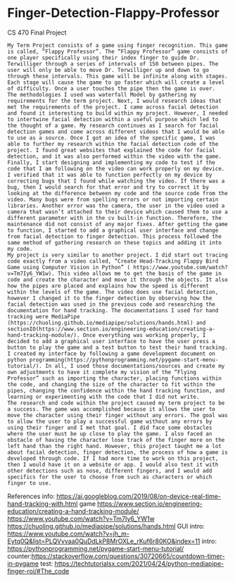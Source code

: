 # Finger-Detection-Flappy-Professor
CS 470 Final Project

	My Term Project consists of a game using finger recognition. This game is called, “Flappy Professor”. The “Flappy Professor” game consists of one player specifically using their index finger to guide Dr. Terwilliger through a series of intervals of 150 between pipes. The user will only be able to move Dr. Terwilliger up and down to go through these intervals. This game will be infinite along with stages. Each stage will cause the game to go faster which will create a level of difficulty. Once a user touches the pipe then the game is over.
	The methodologies I used was waterfall Model by gathering my requirements for the term project. Next, I would research ideas that met the requirements of the project. I came across facial detection and found it interesting to build within my project. However, I needed to intertwine facial detection within a useful purpose which led to the thought of a game. My research continues as I search for facial detection games and come across different videos that I would be able to use as a source. Once I got an idea of the specific game, I was able to further my research within the facial detection code of the project. I found great websites that explained the code for facial detection, and it was also performed within the video with the game. Finally, I start designing and implementing my code to test if the code that I am following on the video can work properly on my device. I verified that it was able to function perfectly on my device by correcting bugs that I found while watching the video. If there was a bug, then I would search for that error and try to correct it by looking at the difference between my code and the source code from the video. Many bugs were from spelling errors or not importing certain libraries. Another error was the camera, the user in the video used a camera that wasn’t attached to their device which caused them to use a different parameter with in the cv built-in function. Therefore, the maintenance did not consist of any major fixes. After getting the game to function, I started to add a graphical user interface and change from facial detection to finger detection. This process followed the same method of gathering research on these topics and adding it into my code.
	My project is very similar to another project. I did start out tracing code exactly from a video called, “Create Head-Tracking Flappy Bird Game using Computer Vision in Python” ( https://www.youtube.com/watch?v=Tm7Iy6_YW1w). This video allows me to get the basis of the game in code and create the character and move it through the objects. It also how the pipes are placed and explains how the speed is different within the levels of the game. The video does use facial detection, however I changed it to the finger detection by observing how the facial detection was used in the previous code and researching the documentation for hand tracking. The documentations I used for hand tracking were MediaPipe (https://chuoling.github.io/mediapipe/solutions/hands.html) and sectionIO(https://www.section.io/engineering-education/creating-a-hand-tracking-module/). Once everything was working properly, I decided to add a graphical user interface to have the user press a button to play the game and a test button to test their hand tracking. I created my interface by following a game development document on python programming(https://pythonprogramming.net/pygame-start-menu-tutorial/). In all, I used those documentations/sources and create my own adjustments to have it complete my vision of the “Flying Professor” such as importing the character, placing functions within the code, and changing the size of the character to fit within the pipes, changing the confidence within the hand tracking function, and learning or experimenting with the code that I did not write.
	The research and code within the project caused my term project to be a success. The game was accomplished because it allows the user to move the character using their finger without any errors. The goal was to allow the user to play a successful game without any errors by using their finger and I met that goal. I did face some obstacles where the user must be up close to play the game. I also faced an obstacle of having the character lose track of the finger more on the left hand than the right hand. However, this project taught me a lot about facial detection, finger detection, the process of how a game is developed through code. If I had more time to work on this project, then I would have it on a website or app. I would also test it with other detections such as nose, different fingers, and I would add specifics for the user to choose from such as characters or which finger to use. 
References
info:
https://ai.googleblog.com/2019/08/on-device-real-time-hand-tracking-with.html
game
https://www.section.io/engineering-education/creating-a-hand-tracking-module/
https://www.youtube.com/watch?v=Tm7Iy6_YW1w
https://chuoling.github.io/mediapipe/solutions/hands.html
GUI
intro: https://www.youtube.com/watch?v=jh_m-Eytq0Q&list=PLQVvvaa0QuDdLkP8MrOXLe_rKuf6r80KO&index=11
intro: https://pythonprogramming.net/pygame-start-menu-tutorial/
counter:https://stackoverflow.com/questions/30720665/countdown-timer-in-pygame
test:
https://techtutorialsx.com/2021/04/24/python-mediapipe-finger-roi/#The_code
